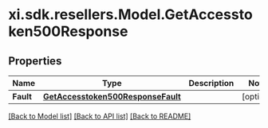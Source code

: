 # xi.sdk.resellers.Model.GetAccesstoken500Response

## Properties

Name | Type | Description | Notes
------------ | ------------- | ------------- | -------------
**Fault** | [**GetAccesstoken500ResponseFault**](GetAccesstoken500ResponseFault.md) |  | [optional] 

[[Back to Model list]](../README.md#documentation-for-models) [[Back to API list]](../README.md#documentation-for-api-endpoints) [[Back to README]](../README.md)

